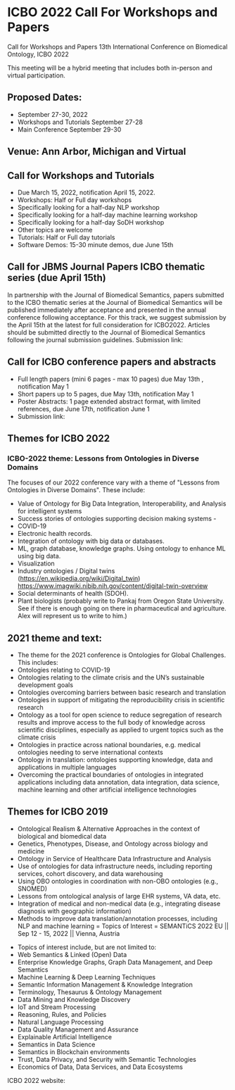 # ICBO 2022 Call For Workshops and Papers

Call for Workshops and Papers
13th International Conference on Biomedical Ontology, ICBO 2022

This meeting will be a hybrid meeting that includes both in-person and virtual participation. 

## Proposed Dates: 
- September 27-30, 2022
- Workshops and Tutorials September 27-28
- Main Conference September 29-30

## Venue: Ann Arbor, Michigan and Virtual

## Call for Workshops and Tutorials
- Due March 15, 2022, notification April 15, 2022.
- Workshops: Half or Full day workshops
- Specifically looking for a half-day NLP workshop
- Specifically looking for a half-day machine learning workshop
- Specifically looking for a half-day SoDH workshop
- Other topics are welcome
- Tutorials: Half or Full day tutorials
- Software Demos: 15-30 minute demos, due June 15th

## Call for JBMS Journal Papers ICBO thematic series (due April 15th)
In partnership with the Journal of Biomedical Semantics, papers submitted to the ICBO thematic series at the Journal of Biomedical Semantics will be published immediately after acceptance and presented in the annual conference following acceptance. For this track, we suggest submission by the April 15th at the latest for full consideration for ICBO2022. Articles should be submitted directly to the Journal of Biomedical Semantics following the journal submission guidelines.
Submission link:

## Call for ICBO conference papers and abstracts 
- Full length papers (mini 6 pages - max 10 pages) due May 13th , notification May 1
- Short papers up to 5 pages, due May 13th, notification May 1
- Poster Abstracts:  1 page extended abstract format, with limited references, due June 17th, notification June 1
- Submission link:

## Themes for ICBO 2022

### ICBO-2022 theme: Lessons from Ontologies in Diverse Domains 

The focuses of our 2022 conference vary with a theme of "Lessons from Ontologies in Diverse Domains". 
These include:
- Value of Ontology for Big Data Integration, Interoperability, and Analysis for intelligent systems
- Success stories of ontologies supporting decision making systems - 
- COVID-19 
- Electronic health records. 
- Integration of ontology with big data or databases. 
- ML, graph database, knowledge graphs. Using ontology to enhance ML using big data.
- Visualization
- Industry ontologies / Digital twins (https://en.wikipedia.org/wiki/Digital_twin) https://www.imagwiki.nibib.nih.gov/content/digital-twin-overview 
- Social determinants of health (SDOH).
- Plant biologists (probably write to Pankaj from Oregon State University. See if there is enough going on there in pharmaceutical and agriculture. Alex will represent us to write to him.) 

## 2021 theme and text:
- The theme for the 2021 conference is Ontologies for Global Challenges. This includes: 
- Ontologies relating to COVID-19
- Ontologies relating to the climate crisis and the UN’s sustainable development goals
- Ontologies overcoming barriers between basic research and translation
- Ontologies in support of mitigating the reproducibility crisis in scientific research
- Ontology as a tool for open science to reduce segregation of research results and improve access to the full body of knowledge across scientific disciplines, especially as applied to urgent topics such as the climate crisis
- Ontologies in practice across national boundaries, e.g. medical ontologies needing to serve international contexts
- Ontology in translation: ontologies supporting knowledge, data and applications in multiple languages
- Overcoming the practical boundaries of ontologies in integrated applications including data annotation, data integration, data science, machine learning and other artificial intelligence technologies

## Themes for ICBO 2019
- Ontological Realism & Alternative Approaches in the context of biological and biomedical data
- Genetics, Phenotypes, Disease, and Ontology across biology and medicine
- Ontology in Service of Healthcare Data Infrastructure and Analysis
- Use of ontologies for data infrastructure needs, including reporting services, cohort discovery, and data warehousing
- Using OBO ontologies in coordination with non-OBO ontologies (e.g., SNOMED)
- Lessons from ontological analysis of large EHR systems, VA data, etc.
- Integration of medical and non-medical data (e.g., integrating disease diagnosis with geographic information)
- Methods to improve data translation/annotation processes, including NLP and machine learning
= Topics of Interest = SEMANTiCS 2022 EU || Sep 12 - 15, 2022 || Vienna, Austria
* Topics of interest include, but are not limited to:
* Web Semantics & Linked (Open) Data
* Enterprise Knowledge Graphs, Graph Data Management, and Deep Semantics
* Machine Learning & Deep Learning Techniques
* Semantic Information Management & Knowledge Integration
* Terminology, Thesaurus & Ontology Management
* Data Mining and Knowledge Discovery
* IoT and Stream Processing
* Reasoning, Rules, and Policies
* Natural Language Processing
* Data Quality Management and Assurance
* Explainable Artificial Intelligence
* Semantics in Data Science
* Semantics in Blockchain environments
* Trust, Data Privacy, and Security with Semantic Technologies
* Economics of Data, Data Services, and Data Ecosystems

ICBO 2022 website:
